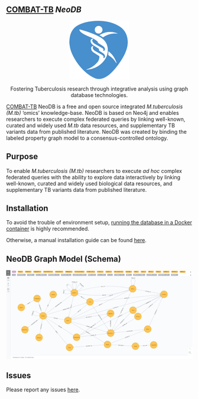 ## [COMBAT-TB](https://combattb.org/) *NeoDB*

<p align="center">
  <img  src="./images/logo.png">
</p>
<p align="center">
Fostering Tuberculosis research through integrative analysis using graph database technologies.
</p>

[COMBAT-TB](https://combattb.org/) NeoDB is a free and open source integrated _M.tuberculosis (M.tb)_ ‘omics’ knowledge-base. NeoDB is based on Neo4j and enables researchers to execute complex federated queries by linking well-known, curated and widely used _M.tb_ data resources, and supplementary TB variants data from published literature. NeoDB was created by binding the labeled property graph model to a consensus-controlled ontology.

## Purpose

To enable _M.tuberculosis (M.tb)_ researchers to execute *ad hoc* complex federated queries with the
ability to explore data interactively by linking well-known, curated and widely used biological data resources, and supplementary TB variants data from published literature.

## Installation

To avoid the trouble of environment setup,
[running the database in a Docker container](https://combattb.org/combat-tb-neodb/installation/#using-docker) is highly recommended.

Otherwise, a manual installation guide can be found [here](https://combattb.org/combat-tb-neodb/installation/#standalone).

## NeoDB Graph Model (Schema)

![NeoDB_MODEL](./images/neodbschema.png)

## Issues

Please report any issues [here](https://github.com/COMBAT-TB/combat-tb-db/issues).
